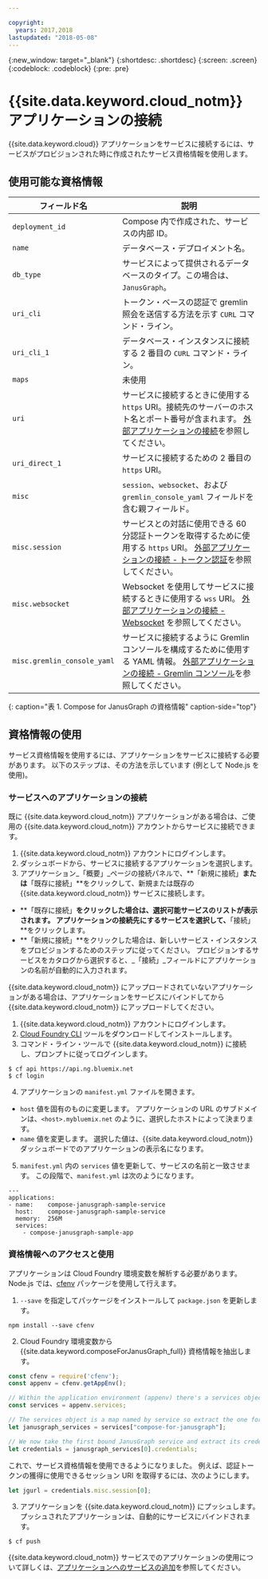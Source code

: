 ```yaml
---

copyright:
  years: 2017,2018
lastupdated: "2018-05-08"
---
```


{:new_window: target="_blank"}
{:shortdesc: .shortdesc}
{:screen: .screen}
{:codeblock: .codeblock}
{:pre: .pre}

# {{site.data.keyword.cloud_notm}} アプリケーションの接続

{{site.data.keyword.cloud}} アプリケーションをサービスに接続するには、サービスがプロビジョンされた時に作成されたサービス資格情報を使用します。

## 使用可能な資格情報

フィールド名|説明
----------|-----------
`deployment_id`|Compose 内で作成された、サービスの内部 ID。
`name`|データベース・デプロイメント名。
`db_type`|サービスによって提供されるデータベースのタイプ。この場合は、`JanusGraph`。
`uri_cli`|トークン・ベースの認証で gremlin 照会を送信する方法を示す `CURL` コマンド・ライン。
`uri_cli_1`|データベース・インスタンスに接続する 2 番目の `CURL` コマンド・ライン。
`maps`|未使用
`uri`|サービスに接続するときに使用する `https` URI。接続先のサーバーのホスト名とポート番号が含まれます。 [外部アプリケーションの接続](./connecting-external.html)を参照してください。
`uri_direct_1`|サービスに接続するための 2 番目の `https` URI。
`misc`|`session`、`websocket`、および `gremlin_console_yaml` フィールドを含む親フィールド。
`misc.session`| サービスとの対話に使用できる 60 分認証トークンを取得するために使用する `https` URI。 [外部アプリケーションの接続 - トークン認証](./connecting-external.html#token-authentication)を参照してください。
`misc.websocket`|Websocket を使用してサービスに接続するときに使用する `wss` URI。 [外部アプリケーションの接続 - Websocket](./connecting-external.html#websockets) を参照してください。
`misc.gremlin_console_yaml`|サービスに接続するように Gremlin コンソールを構成するために使用する YAML 情報。  [外部アプリケーションの接続 - Gremlin コンソール](./connecting-external.html#gremlin-console)を参照してください。
{: caption="表 1. Compose for JanusGraph の資格情報" caption-side="top"}

## 資格情報の使用

サービス資格情報を使用するには、アプリケーションをサービスに接続する必要があります。 以下のステップは、その方法を示しています (例として Node.js を使用)。

### サービスへのアプリケーションの接続

既に {{site.data.keyword.cloud_notm}} アプリケーションがある場合は、ご使用の {{site.data.keyword.cloud_notm}} アカウントからサービスに接続できます。

1. {{site.data.keyword.cloud_notm}} アカウントにログインします。
2. ダッシュボードから、サービスに接続するアプリケーションを選択します。
3. アプリケーション_「概要」_ページの接続パネルで、**「新規に接続」**または**「既存に接続」**をクリックして、新規または既存の {{site.data.keyword.cloud_notm}} サービスに接続します。

  - **「既存に接続」**をクリックした場合は、選択可能サービスのリストが表示されます。 アプリケーションの接続先にするサービスを選択して、**「接続」**をクリックします。
  - **「新規に接続」**をクリックした場合は、新しいサービス・インスタンスをプロビジョンするためのステップに従ってください。 プロビジョンするサービスをカタログから選択すると、_「接続」_フィールドにアプリケーションの名前が自動的に入力されます。

{{site.data.keyword.cloud_notm}} にアップロードされていないアプリケーションがある場合は、アプリケーションをサービスにバインドしてから {{site.data.keyword.cloud_notm}} にアップロードしてください。 

1. {{site.data.keyword.cloud_notm}} アカウントにログインします。
2. [Cloud Foundry CLI](https://github.com/cloudfoundry/cli) ツールをダウンロードしてインストールします。
3. コマンド・ライン・ツールで {{site.data.keyword.cloud_notm}} に接続し、プロンプトに従ってログインします。

  ```
  $ cf api https://api.ng.bluemix.net
  $ cf login
  ```

4. アプリケーションの `manifest.yml` ファイルを開きます。

  - `host` 値を固有のものに変更します。 アプリケーションの URL のサブドメインは、`<host>.mybluemix.net` のように、選択したホストによって決まります。
  - `name` 値を変更します。 選択した値は、{{site.data.keyword.cloud_notm}} ダッシュボードでのアプリケーションの表示名になります。

5. `manifest.yml` 内の `services` 値を更新して、サービスの名前と一致させます。 この段階で、`manifest.yml` は次のようになります。

  ```
  ---
  applications:
  - name:    compose-janusgraph-sample-service
    host:    compose-janusgraph-sample-service
    memory:  256M
    services:
      - compose-janusgraph-sample-app
  ```

### 資格情報へのアクセスと使用

アプリケーションは Cloud Foundry 環境変数を解析する必要があります。 Node.js では、[cfenv](https://www.npmjs.com/package/cfenv) パッケージを使用して行えます。

1. `--save` を指定してパッケージをインストールして `package.json` を更新します。

  ```
  npm install --save cfenv
  ```

2. Cloud Foundry 環境変数から {{site.data.keyword.composeForJanusGraph_full}} 資格情報を抽出します。

  ```javascript
  const cfenv = require('cfenv');
  const appenv = cfenv.getAppEnv();

  // Within the application environment (appenv) there's a services object
  const services = appenv.services;

  // The services object is a map named by service so extract the one for JanusGraph
  let janusgraph_services = services["compose-for-janusgraph"];

  // We now take the first bound JanusGraph service and extract its credentials object
  let credentials = janusgraph_services[0].credentials;
  ```

  これで、サービス資格情報を使用できるようになりました。 例えば、認証トークンの獲得に使用できるセッション URI を取得するには、次のようにします。

  ```javascript
  let jgurl = credentials.misc.session[0];
  ```

3. アプリケーションを {{site.data.keyword.cloud_notm}} にプッシュします。 プッシュされたアプリケーションは、自動的にサービスにバインドされます。

  ```
  $ cf push
  ```

{{site.data.keyword.cloud_notm}} サービスでのアプリケーションの使用について詳しくは、[アプリケーションへのサービスの追加](https://console.{DomainName}/docs/services/reqnsi.html#add_service)を参照してください。
